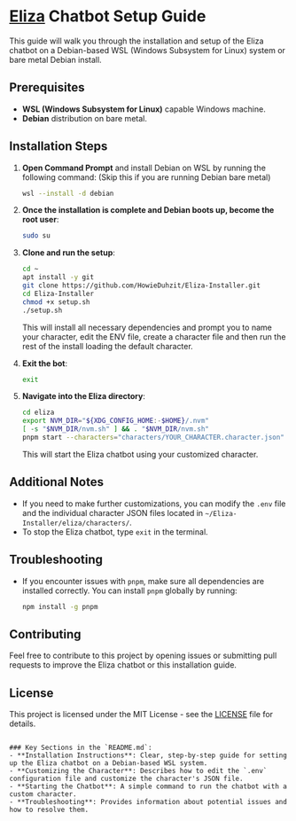 # [Eliza](https://github.com/ai16z/eliza) Chatbot Setup Guide

This guide will walk you through the installation and setup of the Eliza chatbot on a Debian-based WSL (Windows Subsystem for Linux) system or bare metal Debian install.

## Prerequisites

- **WSL (Windows Subsystem for Linux)** capable Windows machine.
- **Debian** distribution on bare metal.

## Installation Steps

1. **Open Command Prompt** and install Debian on WSL by running the following command:
     (Skip this if you are running Debian bare metal)
   ```bash
   wsl --install -d debian
   ```

2. **Once the installation is complete and Debian boots up, become the root user**:
   ```bash
   sudo su
   ```

3. **Clone and run the setup**:
   ```bash
   cd ~
   apt install -y git
   git clone https://github.com/HowieDuhzit/Eliza-Installer.git
   cd Eliza-Installer
   chmod +x setup.sh
   ./setup.sh
   ```
   
   This will install all necessary dependencies and prompt you to name your character, edit the ENV file, create a character file and then run the rest of the install loading the default character.

4. **Exit the bot**:
   ```bash
   exit
   ```

5. **Navigate into the Eliza directory**:
    ```bash
    cd eliza
    export NVM_DIR="${XDG_CONFIG_HOME:-$HOME}/.nvm"
    [ -s "$NVM_DIR/nvm.sh" ] && . "$NVM_DIR/nvm.sh"
    pnpm start --characters="characters/YOUR_CHARACTER.character.json"
    ```

    This will start the Eliza chatbot using your customized character.

## Additional Notes

- If you need to make further customizations, you can modify the `.env` file and the individual character JSON files located in `~/Eliza-Installer/eliza/characters/`.
- To stop the Eliza chatbot, type `exit` in the terminal.

## Troubleshooting

- If you encounter issues with `pnpm`, make sure all dependencies are installed correctly. You can install `pnpm` globally by running:
  ```bash
  npm install -g pnpm
  ```

## Contributing

Feel free to contribute to this project by opening issues or submitting pull requests to improve the Eliza chatbot or this installation guide.

## License

This project is licensed under the MIT License - see the [LICENSE](LICENSE) file for details.
```

### Key Sections in the `README.md`:
- **Installation Instructions**: Clear, step-by-step guide for setting up the Eliza chatbot on a Debian-based WSL system.
- **Customizing the Character**: Describes how to edit the `.env` configuration file and customize the character's JSON file.
- **Starting the Chatbot**: A simple command to run the chatbot with a custom character.
- **Troubleshooting**: Provides information about potential issues and how to resolve them.
